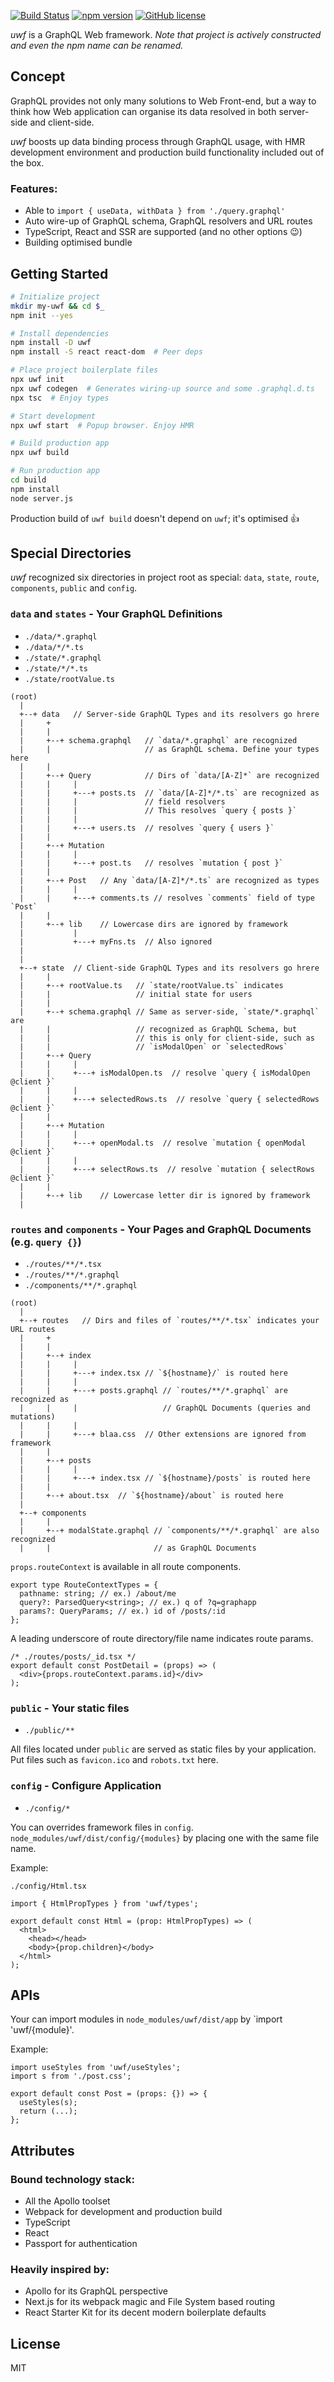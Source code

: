[![Build Status](https://travis-ci.org/piglovesyou/uwf.svg?branch=master)](https://travis-ci.org/piglovesyou/uwf)
[![npm version](https://badge.fury.io/js/uwf.svg)](https://badge.fury.io/js/uwf)
[![GitHub license](https://img.shields.io/badge/license-MIT-blue.svg)](https://raw.githubusercontent.com/Quramy/ts-graphql-plugin/master/LICENSE.txt)

_uwf_ is a GraphQL Web framework. _Note that project is actively constructed and even the npm name can be renamed._

## Concept

GraphQL provides not only many solutions to Web Front-end, but a way to think how Web application can organise its data resolved in both server-side and client-side.

_uwf_ boosts up data binding process through GraphQL usage, with HMR development environment and production build functionality included out of the box.

### Features:

- Able to `import { useData, withData } from './query.graphql'`
- Auto wire-up of GraphQL schema, GraphQL resolvers and URL routes
- TypeScript, React and SSR are supported (and no other options 😉)
- Building optimised bundle

## Getting Started

```bash
# Initialize project
mkdir my-uwf && cd $_
npm init --yes

# Install dependencies
npm install -D uwf
npm install -S react react-dom  # Peer deps

# Place project boilerplate files
npx uwf init
npx uwf codegen  # Generates wiring-up source and some .graphql.d.ts
npx tsc  # Enjoy types

# Start development
npx uwf start  # Popup browser. Enjoy HMR

# Build production app
npx uwf build

# Run production app
cd build
npm install
node server.js
```

Production build of `uwf build` doesn't depend on `uwf`; it's optimised 👍

## Special Directories

_uwf_ recognized six directories in project root as special: `data`, `state`, `route`, `components`, `public` and `config`.

### `data` and `states` - Your GraphQL Definitions

- `./data/*.graphql`
- `./data/*/*.ts`
- `./state/*.graphql`
- `./state/*/*.ts`
- `./state/rootValue.ts`

```
(root)
  |
  +--+ data   // Server-side GraphQL Types and its resolvers go hrere
  |     +
  |     |
  |     +--+ schema.graphql   // `data/*.graphql` are recognized
  |     |                     // as GraphQL schema. Define your types here
  |     |
  |     +--+ Query            // Dirs of `data/[A-Z]*` are recognized
  |     |     |
  |     |     +---+ posts.ts  // `data/[A-Z]*/*.ts` are recognized as
  |     |     |               // field resolvers
  |     |     |               // This resolves `query { posts }`
  |     |     |
  |     |     +---+ users.ts  // resolves `query { users }`
  |     |
  |     +--+ Mutation
  |     |     |
  |     |     +---+ post.ts   // resolves `mutation { post }`
  |     |
  |     +--+ Post   // Any `data/[A-Z]*/*.ts` are recognized as types
  |     |     |
  |     |     +---+ comments.ts // resolves `comments` field of type `Post`
  |     |
  |     +--+ lib    // Lowercase dirs are ignored by framework
  |           |
  |           +---+ myFns.ts  // Also ignored
  |
  |
  +--+ state  // Client-side GraphQL Types and its resolvers go hrere
  |     |
  |     +--+ rootValue.ts   // `state/rootValue.ts` indicates
  |     |                   // initial state for users
  |     |
  |     +--+ schema.graphql // Same as server-side, `state/*.graphql` are
  |     |                   // recognized as GraphQL Schema, but
  |     |                   // this is only for client-side, such as
  |     |                   // `isModalOpen` or `selectedRows`
  |     +--+ Query
  |     |     |
  |     |     +---+ isModalOpen.ts  // resolve `query { isModalOpen @client }`
  |     |     |
  |     |     +---+ selectedRows.ts  // resolve `query { selectedRows @client }`
  |     |
  |     +--+ Mutation
  |     |     |
  |     |     +---+ openModal.ts  // resolve `mutation { openModal @client }`
  |     |     |
  |     |     +---+ selectRows.ts  // resolve `mutation { selectRows @client }`
  |     |
  |     +--+ lib    // Lowercase letter dir is ignored by framework
  |
```

### `routes` and `components` - Your Pages and GraphQL Documents (e.g. `query {}`)

- `./routes/**/*.tsx`
- `./routes/**/*.graphql`
- `./components/**/*.graphql`

```
(root)
  |
  +--+ routes   // Dirs and files of `routes/**/*.tsx` indicates your URL routes
  |     +
  |     |
  |     +--+ index
  |     |     |
  |     |     +---+ index.tsx // `${hostname}/` is routed here
  |     |     |
  |     |     +---+ posts.graphql // `routes/**/*.graphql` are recognized as
  |     |     |                   // GraphQL Documents (queries and mutations)
  |     |     |
  |     |     +---+ blaa.css  // Other extensions are ignored from framework
  |     |
  |     +--+ posts
  |     |     |
  |     |     +---+ index.tsx // `${hostname}/posts` is routed here
  |     |
  |     +--+ about.tsx  // `${hostname}/about` is routed here
  |
  +--+ components
  |     |
  |     +--+ modalState.graphql // `components/**/*.graphql` are also recognized
  |     |                       // as GraphQL Documents
```

`props.routeContext` is available in all route components.

```tsx
export type RouteContextTypes = {
  pathname: string; // ex.) /about/me
  query?: ParsedQuery<string>; // ex.) q of ?q=graphapp
  params?: QueryParams; // ex.) id of /posts/:id
};
```

A leading underscore of route directory/file name indicates route params.

```tsx
/* ./routes/posts/_id.tsx */
export default const PostDetail = (props) => (
  <div>{props.routeContext.params.id}</div>
);
```

### `public` - Your static files

- `./public/**`

All files located under `public` are served as static files by your application. Put files such as `favicon.ico` and `robots.txt` here.

### `config` - Configure Application

- `./config/*`

You can overrides framework files in `config`. `node_modules/uwf/dist/config/{modules}` by placing one with the same file name.

Example:

`./config/Html.tsx`

```tsx
import { HtmlPropTypes } from 'uwf/types';

export default const Html = (prop: HtmlPropTypes) => (
  <html>
    <head></head>
    <body>{prop.children}</body>
  </html>
);
```

## APIs

Your can import modules in `node_modules/uwf/dist/app` by `import 'uwf/{module}'.

Example:

```tsx
import useStyles from 'uwf/useStyles';
import s from './post.css';

export default const Post = (props: {}) => {
  useStyles(s);
  return (...);
};
```

## Attributes

### Bound technology stack:

- All the Apollo toolset
- Webpack for development and production build
- TypeScript
- React
- Passport for authentication

### Heavily inspired by:

- Apollo for its GraphQL perspective
- Next.js for its webpack magic and File System based routing
- React Starter Kit for its decent modern boilerplate defaults

## License

MIT
